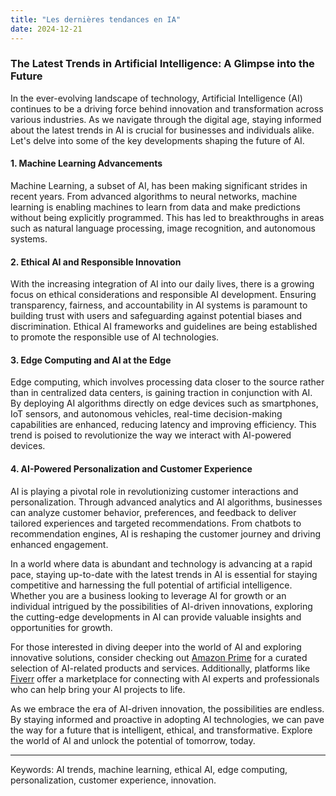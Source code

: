 ```yaml
---
title: "Les dernières tendances en IA"
date: 2024-12-21
---
```


### The Latest Trends in Artificial Intelligence: A Glimpse into the Future

In the ever-evolving landscape of technology, Artificial Intelligence (AI) continues to be a driving force behind innovation and transformation across various industries. As we navigate through the digital age, staying informed about the latest trends in AI is crucial for businesses and individuals alike. Let's delve into some of the key developments shaping the future of AI.

#### 1. Machine Learning Advancements
Machine Learning, a subset of AI, has been making significant strides in recent years. From advanced algorithms to neural networks, machine learning is enabling machines to learn from data and make predictions without being explicitly programmed. This has led to breakthroughs in areas such as natural language processing, image recognition, and autonomous systems.

#### 2. Ethical AI and Responsible Innovation
With the increasing integration of AI into our daily lives, there is a growing focus on ethical considerations and responsible AI development. Ensuring transparency, fairness, and accountability in AI systems is paramount to building trust with users and safeguarding against potential biases and discrimination. Ethical AI frameworks and guidelines are being established to promote the responsible use of AI technologies.

#### 3. Edge Computing and AI at the Edge
Edge computing, which involves processing data closer to the source rather than in centralized data centers, is gaining traction in conjunction with AI. By deploying AI algorithms directly on edge devices such as smartphones, IoT sensors, and autonomous vehicles, real-time decision-making capabilities are enhanced, reducing latency and improving efficiency. This trend is poised to revolutionize the way we interact with AI-powered devices.

#### 4. AI-Powered Personalization and Customer Experience
AI is playing a pivotal role in revolutionizing customer interactions and personalization. Through advanced analytics and AI algorithms, businesses can analyze customer behavior, preferences, and feedback to deliver tailored experiences and targeted recommendations. From chatbots to recommendation engines, AI is reshaping the customer journey and driving enhanced engagement.

In a world where data is abundant and technology is advancing at a rapid pace, staying up-to-date with the latest trends in AI is essential for staying competitive and harnessing the full potential of artificial intelligence. Whether you are a business looking to leverage AI for growth or an individual intrigued by the possibilities of AI-driven innovations, exploring the cutting-edge developments in AI can provide valuable insights and opportunities for growth.

For those interested in diving deeper into the world of AI and exploring innovative solutions, consider checking out [Amazon Prime](https://www.amazon.fr/amazonprime?_encoding=UTF8&primeCampaignId=prime_assoc_ft&tag=zenzen0d-21France) for a curated selection of AI-related products and services. Additionally, platforms like [Fiverr](https://go.fiverr.com/visit/?bta=1071918&brand=fiverrmarketplace) offer a marketplace for connecting with AI experts and professionals who can help bring your AI projects to life.

As we embrace the era of AI-driven innovation, the possibilities are endless. By staying informed and proactive in adopting AI technologies, we can pave the way for a future that is intelligent, ethical, and transformative. Explore the world of AI and unlock the potential of tomorrow, today.

---
Keywords: AI trends, machine learning, ethical AI, edge computing, personalization, customer experience, innovation.